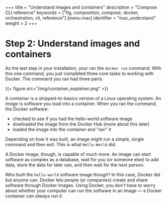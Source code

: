 +++
title = "Understand images and containers"
description = "Compose CLI reference"
keywords = ["fig, composition, compose, docker, orchestration, cli,  reference"]
[menu.mac]
identifier = "mac_understand"
weight = 2
+++

#  Step 2: Understand images and containers

As the last step in your installation, your ran the `docker run` command. With this one command, you just completed three core tasks to working with Docker. The command you ran had three parts.

{{< figure src="/img/container_explainer.png" >}}

A *container* is a stripped-to-basics version of a Linux operating system. An *image* is software you load into a container. When you ran the command, the Docker software:

* checked to see if you had the hello-world software image
* dowloaded the image from the Docker Hub (more about this later)
* loaded the image into the container and "ran" it

Depending on how it was built, an image might run a simple, single command and then exit. This is what `Hello-World` did. 

A Docker image, though, is capable of much more. An image can start software as complex as a database, wait for you (or someone else) to add data, store the data for later use, and then wait for the next person.

Who built the `hello-world` software image though? In this case, Docker did but anyone can. Docker lets people (or companies) create and share software through Docker images. Using Docker, you don't have to worry about whether your computer can run the software in an image &mdash; a Docker container *can always run it*. 